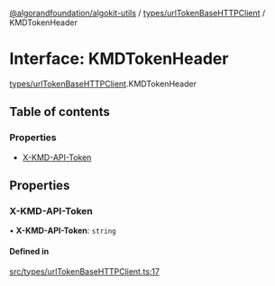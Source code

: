 [@algorandfoundation/algokit-utils](../README.md) / [types/urlTokenBaseHTTPClient](../modules/types_urlTokenBaseHTTPClient.md) / KMDTokenHeader

# Interface: KMDTokenHeader

[types/urlTokenBaseHTTPClient](../modules/types_urlTokenBaseHTTPClient.md).KMDTokenHeader

## Table of contents

### Properties

- [X-KMD-API-Token](types_urlTokenBaseHTTPClient.KMDTokenHeader.md#x-kmd-api-token)

## Properties

### X-KMD-API-Token

• **X-KMD-API-Token**: `string`

#### Defined in

[src/types/urlTokenBaseHTTPClient.ts:17](https://github.com/algorandfoundation/algokit-utils-ts/blob/main/src/types/urlTokenBaseHTTPClient.ts#L17)
